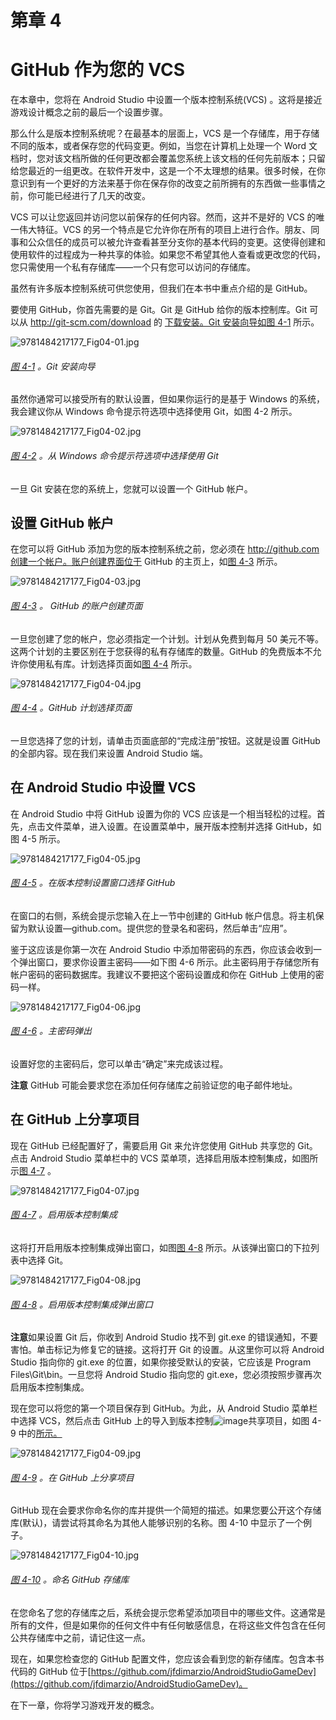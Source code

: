 # 第章 4

# GitHub 作为您的 VCS

在本章中，您将在 Android Studio 中设置一个版本控制系统(VCS) 。这将是接近游戏设计概念之前的最后一个设置步骤。

那么什么是版本控制系统呢？在最基本的层面上，VCS 是一个存储库，用于存储不同的版本，或者保存您的代码变更。例如，当您在计算机上处理一个 Word 文档时，您对该文档所做的任何更改都会覆盖您系统上该文档的任何先前版本；只留给您最近的一组更改。在软件开发中，这是一个不太理想的结果。很多时候，在你意识到有一个更好的方法来基于你在保存你的改变之前所拥有的东西做一些事情之前，你可能已经进行了几天的改变。

VCS 可以让您返回并访问您以前保存的任何内容。然而，这并不是好的 VCS 的唯一伟大特征。VCS 的另一个特点是它允许你在所有的项目上进行合作。朋友、同事和公众信任的成员可以被允许查看甚至分支你的基本代码的变更。这使得创建和使用软件的过程成为一种共享的体验。如果您不希望其他人查看或更改您的代码，您只需使用一个私有存储库——一个只有您可以访问的存储库。

虽然有许多版本控制系统可供您使用，但我们在本书中重点介绍的是 GitHub。

要使用 GitHub，你首先需要的是 Git。Git 是 GitHub 给你的版本控制库。Git 可以从 http://git-scm.com/download 的 [下载安装。Git 安装向导如](http://git-scm.com/download)[图 4-1](#Fig1) 所示。

![9781484217177_Fig04-01.jpg](Images/9781484217177_Fig04-01.jpg)

###### [图 4-1](#_Fig1) 。Git 安装向导

虽然你通常可以接受所有的默认设置，但如果你运行的是基于 Windows 的系统，我会建议你从 Windows 命令提示符选项中选择使用 Git，如图 4-2 所示。

![9781484217177_Fig04-02.jpg](Images/9781484217177_Fig04-02.jpg)

###### [图 4-2](#_Fig2) 。从 Windows 命令提示符选项中选择使用 Git

一旦 Git 安装在您的系统上，您就可以设置一个 GitHub 帐户。

## 设置 GitHub 帐户

在您可以将 GitHub 添加为您的版本控制系统之前，您必须在 http://github.com创建一个帐户。账户创建界面位于 GitHub 的主页上，如[图 4-3](#Fig3) 所示。

![9781484217177_Fig04-03.jpg](Images/9781484217177_Fig04-03.jpg)

###### [图 4-3](#_Fig3) 。 GitHub 的账户创建页面

一旦您创建了您的帐户，您必须指定一个计划。计划从免费到每月 50 美元不等。这两个计划的主要区别在于您获得的私有存储库的数量。GitHub 的免费版本不允许你使用私有库。计划选择页面如[图 4-4](#Fig4) 所示。

![9781484217177_Fig04-04.jpg](Images/9781484217177_Fig04-04.jpg)

###### [图 4-4](#_Fig4) 。GitHub 计划选择页面

一旦您选择了您的计划，请单击页面底部的“完成注册”按钮。这就是设置 GitHub 的全部内容。现在我们来设置 Android Studio 端。

## 在 Android Studio 中设置 VCS

在 Android Studio 中将 GitHub 设置为你的 VCS 应该是一个相当轻松的过程。首先，点击文件菜单，进入设置。在设置菜单中，展开版本控制并选择 GitHub，如图 4-5 所示。

![9781484217177_Fig04-05.jpg](Images/9781484217177_Fig04-05.jpg)

###### [图 4-5](#_Fig5) 。在版本控制设置窗口选择 GitHub

在窗口的右侧，系统会提示您输入在上一节中创建的 GitHub 帐户信息。将主机保留为默认设置—github.com。提供您的登录名和密码，然后单击“应用”。

鉴于这应该是你第一次在 Android Studio 中添加带密码的东西，你应该会收到一个弹出窗口，要求你设置主密码——如下图 4-6 所示。此主密码用于存储您所有帐户密码的密码数据库。我建议不要把这个密码设置成和你在 GitHub 上使用的密码一样。

![9781484217177_Fig04-06.jpg](Images/9781484217177_Fig04-06.jpg)

###### [图 4-6](#_Fig6) 。主密码弹出

设置好您的主密码后，您可以单击“确定”来完成该过程。

**注意** GitHub 可能会要求您在添加任何存储库之前验证您的电子邮件地址。

## 在 GitHub 上分享项目

现在 GitHub 已经配置好了，需要启用 Git 来允许您使用 GitHub 共享您的 Git。点击 Android Studio 菜单栏中的 VCS 菜单项，选择启用版本控制集成，如图所示[图 4-7](#Fig7) 。

![9781484217177_Fig04-07.jpg](Images/9781484217177_Fig04-07.jpg)

###### [图 4-7](#_Fig7) 。启用版本控制集成

这将打开启用版本控制集成弹出窗口，如图[图 4-8](#Fig8) 所示。从该弹出窗口的下拉列表中选择 Git。

![9781484217177_Fig04-08.jpg](Images/9781484217177_Fig04-08.jpg)

###### [图 4-8](#_Fig8) 。启用版本控制集成弹出窗口

**注意**如果设置 Git 后，你收到 Android Studio 找不到 git.exe 的错误通知，不要害怕。单击标记为修复它的链接。这将打开 Git 的设置。从这里你可以将 Android Studio 指向你的 git.exe 的位置，如果你接受默认的安装，它应该是 Program Files\Git\bin。一旦您将 Android Studio 指向您的 git.exe，您必须按照步骤再次启用版本控制集成。

现在您可以将您的第一个项目保存到 GitHub。为此，从 Android Studio 菜单栏中选择 VCS，然后点击 GitHub 上的导入到版本控制![image](Images/arrow.jpg)共享项目，如图 4-9 中的[所示。](#Fig9)

![9781484217177_Fig04-09.jpg](Images/9781484217177_Fig04-09.jpg)

###### [图 4-9](#_Fig9) 。在 GitHub 上分享项目

GitHub 现在会要求你命名你的库并提供一个简短的描述。如果您要公开这个存储库(默认)，请尝试将其命名为其他人能够识别的名称。图 4-10 中显示了一个例子。

![9781484217177_Fig04-10.jpg](Images/9781484217177_Fig04-10.jpg)

###### [图 4-10](#_Fig10) 。命名 GitHub 存储库

在您命名了您的存储库之后，系统会提示您希望添加项目中的哪些文件。这通常是所有的文件，但是如果你的任何文件中有任何敏感信息，在将这些文件包含在任何公共存储库中之前，请记住这一点。

现在，如果您检查您的 GitHub 配置文件，您应该会看到您的新存储库。包含本书代码的 GitHub 位于[https://github.com/jfdimarzio/AndroidStudioGameDev](https://github.com/jfdimarzio/AndroidStudioGameDev)。

在下一章，你将学习游戏开发的概念。